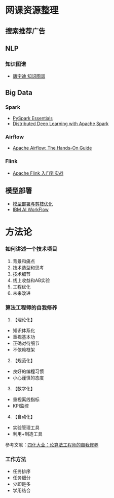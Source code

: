 # 网课资源整理

## 搜索推荐广告

## NLP
### 知识图谱
- [唐宇迪 知识图谱](https://www.bilibili.com/video/BV14a4y1j7mg?from=search&seid=859269032692941299)

## Big Data
### Spark
- [PySpark Essentials](https://www.udemy.com/course/pyspark-essentials-for-data-scientists-big-data-python/)
- [Distributed Deep Learning with Apache Spark](https://www.udemy.com/course/distributed-deep-learning-with-apache-spark/)

### Airflow
- [Apache Airflow: The Hands-On Guide](https://www.udemy.com/course/the-ultimate-hands-on-course-to-master-apache-airflow/)

### Flink
- [Apache Flink 入门到实战](https://edu.aliyun.com/course/1999/lesson/list)

## 模型部署
- [模型部署与剪枝优化 ](https://www.udemy.com/course/deep-learning-tyd/)
- [IBM AI WorkFlow ](https://www.coursera.org/specializations/ibm-ai-workflow)

# 方法论

### 如何讲述一个技术项目
1. 背景和痛点
2. 技术选型和思考
3. 技术细节
4. 线上收益和AB实验
5. 工程优化
6. 未来改进

### 算法工程师的自我修养
1. 【理论化】
- 知识体系化
- 重视基本功
- 正确对待细节
- 不依赖框架

2. 【规范化】
- 良好的编程习惯
- 小心谨慎的态度

3. 【数字化】
- 重视离线指标
- KPI监控

4. 【自动化】
- 实验管理工具
- 利用+制造工具

参考文献：[四化大业：论算法工程师的自我修养](https://zhuanlan.zhihu.com/p/341376500)

### 工作方法
- 任务排序
- 任务细分
- 少即是多
- 学用结合
